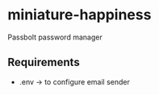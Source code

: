 # miniature-happiness
Passbolt password manager


## Requirements

- .env -> to configure email sender